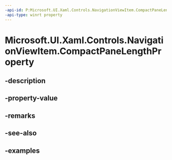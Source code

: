 ```yaml
---
-api-id: P:Microsoft.UI.Xaml.Controls.NavigationViewItem.CompactPaneLengthProperty
-api-type: winrt property
---
```


<!-- Property syntax.
public DependencyProperty CompactPaneLengthProperty { get; }
-->

# Microsoft.UI.Xaml.Controls.NavigationViewItem.CompactPaneLengthProperty

## -description

## -property-value

## -remarks

## -see-also

## -examples

